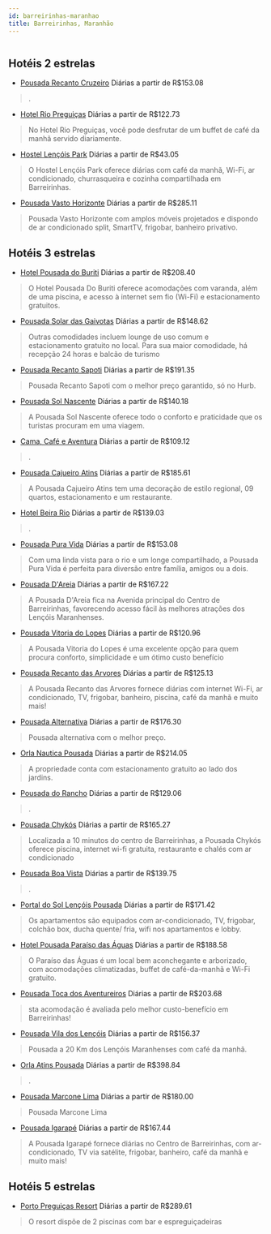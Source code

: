 ```yaml
---
id: barreirinhas-maranhao
title: Barreirinhas, Maranhão
---
```


<center><img src="https://static.hotelurbano.com/reservas/prod0/4/4304/5854297a2c03a_hotel-pousada-do-buriti.jpg" alt="" /></center>


## Hotéis 2 estrelas

-    [Pousada Recanto Cruzeiro](https://www.hurb.com/hoteis/barreirinha/pousada-recanto-cruzeiro-10463?cmp=18055) Diárias a partir de R$153.08
   > .
-    [Hotel Rio Preguiças](https://www.hurb.com/hoteis/barreirinhas/hotel-rio-preguicas-11681?cmp=18055) Diárias a partir de R$122.73
   > No Hotel Rio Preguiças, você pode desfrutar de um buffet de café da manhã servido diariamente.
-    [Hostel Lençóis Park](https://www.hurb.com/hoteis/barreirinhas/hostel-lencois-park-11323?cmp=18055) Diárias a partir de R$43.05
   > O Hostel Lençóis Park oferece diárias com café da manhã, Wi-Fi, ar condicionado, churrasqueira e cozinha compartilhada em Barreirinhas. 
-    [Pousada Vasto Horizonte](https://www.hurb.com/hoteis/barreirinha/pousada-vasto-horizonte-14515?cmp=18055) Diárias a partir de R$285.11
   > Pousada Vasto Horizonte com amplos móveis projetados e dispondo de ar condicionado split, SmartTV, frigobar, banheiro privativo.

## Hotéis 3 estrelas

-    [Hotel Pousada do Buriti](https://www.hurb.com/hoteis/barreirinhas/hotel-pousada-do-buriti-4304?cmp=18055) Diárias a partir de R$208.40
   > O Hotel Pousada Do Buriti oferece acomodações com varanda, além de uma piscina, e acesso à internet sem fio (Wi-Fi) e estacionamento gratuitos. 
-    [Pousada Solar das Gaivotas](https://www.hurb.com/hoteis/barreirinhas/pousada-solar-das-gaivotas-2433?cmp=18055) Diárias a partir de R$148.62
   > Outras comodidades incluem lounge de uso comum e estacionamento gratuito no local. Para sua maior comodidade, há recepção 24 horas e balcão de turismo
-    [Pousada Recanto Sapoti](https://www.hurb.com/hoteis/barreirinhas/pousada-recanto-sapoti-16447?cmp=18055) Diárias a partir de R$191.35
   > Pousada Recanto Sapoti com o melhor preço garantido, só no Hurb.
-    [Pousada Sol Nascente](https://www.hurb.com/hoteis/barreirinhas/pousada-sol-nascente-16962?cmp=18055) Diárias a partir de R$140.18
   > A Pousada Sol Nascente oferece todo o conforto e praticidade que os turistas procuram em uma viagem.
-    [Cama, Café e Aventura](https://www.hurb.com/hoteis/barreirinhas/cama-cafe-e-aventura-11172?cmp=18055) Diárias a partir de R$109.12
   > .
-    [Pousada Cajueiro Atins](https://www.hurb.com/hoteis/barreirinhas/pousada-cajueiro-atins-5443?cmp=18055) Diárias a partir de R$185.61
   > A Pousada Cajueiro Atins tem uma decoração de estilo regional, 09 quartos, estacionamento e um restaurante.
-    [Hotel Beira Rio](https://www.hurb.com/hoteis/barreirinhas/hotel-beira-rio-11138?cmp=18055) Diárias a partir de R$139.03
   > .
-    [Pousada Pura Vida](https://www.hurb.com/hoteis/barreirinhas/pousada-pura-vida-16439?cmp=18055) Diárias a partir de R$153.08
   > Com uma linda vista para o rio e um longe compartilhado, a Pousada Pura Vida é perfeita para diversão entre família, amigos ou a dois.
-    [Pousada D'Areia](https://www.hurb.com/hoteis/barreirinhas/pousada-dareia-4279?cmp=18055) Diárias a partir de R$167.22
   > A Pousada D'Areia fica na Avenida principal do Centro de Barreirinhas, favorecendo acesso fácil às melhores atrações dos Lençóis Maranhenses.
-    [Pousada Vitoria do Lopes](https://www.hurb.com/hoteis/barreirinhas/pousada-vitoria-do-lopes-16768?cmp=18055) Diárias a partir de R$120.96
   > A Pousada Vitoria do Lopes é uma excelente opção para quem procura conforto, simplicidade e um ótimo custo benefício
-    [Pousada Recanto das Arvores](https://www.hurb.com/hoteis/barreirinhas/pousada-recanto-das-arvores-16499?cmp=18055) Diárias a partir de R$125.13
   > A Pousada Recanto das Arvores fornece diárias com internet Wi-Fi, ar condicionado, TV, frigobar, banheiro, piscina, café da manhã e muito mais!
-    [Pousada Alternativa](https://www.hurb.com/hoteis/barreirinhas/pousada-alternativa-16328?cmp=18055) Diárias a partir de R$176.30
   > Pousada alternativa com o melhor preço.
-    [Orla Nautica Pousada](https://www.hurb.com/hoteis/barreirinhas/orla-nautica-pousada-11375?cmp=18055) Diárias a partir de R$214.05
   > A propriedade conta com estacionamento gratuito ao lado dos jardins. 
-    [Pousada do Rancho](https://www.hurb.com/hoteis/barreirinhas/pousada-do-rancho-11360?cmp=18055) Diárias a partir de R$129.06
   > .
-    [Pousada Chykós](https://www.hurb.com/hoteis/barreirinhas/pousada-chykos-6360?cmp=18055) Diárias a partir de R$165.27
   > Localizada a 10 minutos do centro de Barreirinhas, a Pousada Chykós oferece piscina, internet wi-fi gratuita, restaurante e chalés com ar condicionado
-    [Pousada Boa Vista](https://www.hurb.com/hoteis/barreirinhas/pousada-boa-vista-8808?cmp=18055) Diárias a partir de R$139.75
   > .
-    [Portal do Sol Lençóis Pousada](https://www.hurb.com/hoteis/barreirinhas/portal-do-sol-pousada-marina-7827?cmp=18055) Diárias a partir de R$171.42
   > Os apartamentos são equipados com ar-condicionado, TV, frigobar, colchão box, ducha quente/ fria, wifi nos apartamentos e lobby.
-    [Hotel Pousada Paraíso das Águas](https://www.hurb.com/hoteis/barreirinhas/hotel-pousada-paraiso-das-aguas-4373?cmp=18055) Diárias a partir de R$188.58
   > O Paraíso das Águas é um local bem aconchegante e arborizado, com acomodações climatizadas, buffet de café-da-manhã e Wi-Fi gratuito.
-    [Pousada Toca dos Aventureiros](https://www.hurb.com/hoteis/barreirinhas/pousada-toca-dos-aventureiros-11833?cmp=18055) Diárias a partir de R$203.68
   > sta acomodação é avaliada pelo melhor custo-benefício em Barreirinhas! 
-    [Pousada Vila dos Lençóis](https://www.hurb.com/hoteis/barreirinhas/pousada-vila-dos-lencois-2449?cmp=18055) Diárias a partir de R$156.37
   > Pousada a 20 Km dos Lençóis Maranhenses com café da manhã. 
-    [Orla Atins Pousada](https://www.hurb.com/hoteis/barreirinhas/orla-atins-pousada-11379?cmp=18055) Diárias a partir de R$398.84
   > .
-    [Pousada Marcone Lima](https://www.hurb.com/hoteis/barreirinhas/pousada-marcone-lima-17105?cmp=18055) Diárias a partir de R$180.00
   > Pousada Marcone Lima
-    [Pousada Igarapé](https://www.hurb.com/hoteis/barreirinha/pousada-igarape-16273?cmp=18055) Diárias a partir de R$167.44
   > A Pousada Igarapé fornece diárias no Centro de Barreirinhas, com ar-condicionado, TV via satélite, frigobar, banheiro, café da manhã e muito mais!

## Hotéis 5 estrelas

-    [Porto Preguiças Resort](https://www.hurb.com/hoteis/barreirinhas/porto-preguicas-resort-4950?cmp=18055) Diárias a partir de R$289.61
   > O resort dispõe de 2 piscinas com bar e espreguiçadeiras
